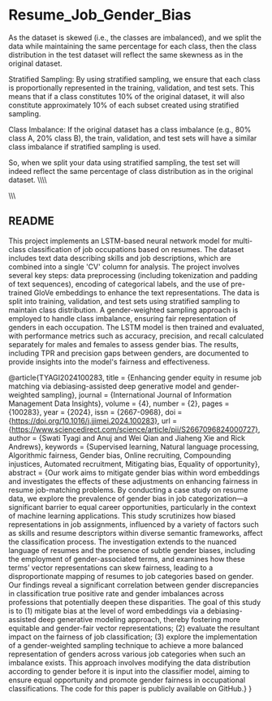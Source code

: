 # Resume_Job_Gender_Bias

As the dataset is skewed (i.e., the classes are imbalanced), and we split the data while maintaining the same percentage for each class, then the class distribution in the test dataset will reflect the same skewness as in the original dataset.


Stratified Sampling: By using stratified sampling, we ensure that each class is proportionally represented in the training, validation, and test sets. This means that if a class constitutes 10% of the original dataset, it will also constitute approximately 10% of each subset created using stratified sampling.

Class Imbalance: If the original dataset has a class imbalance (e.g., 80% class A, 20% class B), the train, validation, and test sets will have a similar class imbalance if stratified sampling is used.

So, when we split your data using stratified sampling, the test set will indeed reflect the same percentage of class distribution as in the original dataset.
\\\\\\\



\\\\\


## README

This project implements an LSTM-based neural network model for multi-class classification of job occupations based on resumes. The dataset includes text data describing skills and job descriptions, which are combined into a single 'CV' column for analysis. The project involves several key steps: data preprocessing (including tokenization and padding of text sequences), encoding of categorical labels, and the use of pre-trained GloVe embeddings to enhance the text representations. The data is split into training, validation, and test sets using stratified sampling to maintain class distribution. A gender-weighted sampling approach is employed to handle class imbalance, ensuring fair representation of genders in each occupation. The LSTM model is then trained and evaluated, with performance metrics such as accuracy, precision, and recall calculated separately for males and females to assess gender bias. The results, including TPR and precision gaps between genders, are documented to provide insights into the model's fairness and effectiveness.


@article{TYAGI2024100283, title = {Enhancing gender equity in resume job matching via debiasing-assisted deep generative model and gender-weighted sampling}, journal = {International Journal of Information Management Data Insights}, volume = {4}, number = {2}, pages = {100283}, year = {2024}, issn = {2667-0968}, doi = {https://doi.org/10.1016/j.jjimei.2024.100283}, url = {https://www.sciencedirect.com/science/article/pii/S2667096824000727}, author = {Swati Tyagi and Anuj and Wei Qian and Jiaheng Xie and Rick Andrews}, keywords = {Supervised learning, Natural language processing, Algorithmic fairness, Gender bias, Online recruiting, Compounding injustices, Automated recruitment, Mitigating bias, Equality of opportunity}, abstract = {Our work aims to mitigate gender bias within word embeddings and investigates the effects of these adjustments on enhancing fairness in resume job-matching problems. By conducting a case study on resume data, we explore the prevalence of gender bias in job categorization—a significant barrier to equal career opportunities, particularly in the context of machine learning applications. This study scrutinizes how biased representations in job assignments, influenced by a variety of factors such as skills and resume descriptors within diverse semantic frameworks, affect the classification process. The investigation extends to the nuanced language of resumes and the presence of subtle gender biases, including the employment of gender-associated terms, and examines how these terms’ vector representations can skew fairness, leading to a disproportionate mapping of resumes to job categories based on gender. Our findings reveal a significant correlation between gender discrepancies in classification true positive rate and gender imbalances across professions that potentially deepen these disparities. The goal of this study is to (1) mitigate bias at the level of word embeddings via a debiasing-assisted deep generative modeling approach, thereby fostering more equitable and gender-fair vector representations; (2) evaluate the resultant impact on the fairness of job classification; (3) explore the implementation of a gender-weighted sampling technique to achieve a more balanced representation of genders across various job categories when such an imbalance exists. This approach involves modifying the data distribution according to gender before it is input into the classifier model, aiming to ensure equal opportunity and promote gender fairness in occupational classifications. The code for this paper is publicly available on GitHub.} }
